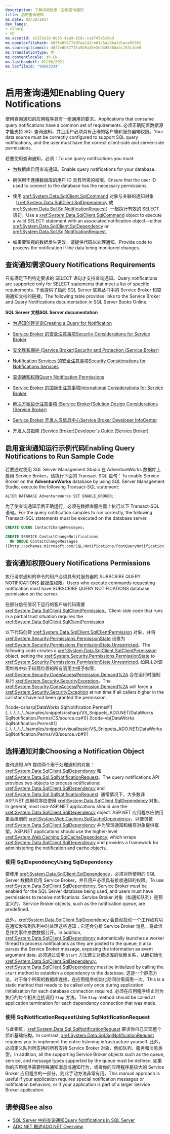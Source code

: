 ```yaml
---
description: 了解详细信息：启用查询通知
title: 启用查询通知
ms.date: 03/30/2017
dev_langs:
- csharp
- vb
ms.assetid: a5333e19-8e55-4aa9-82dc-ca8745e516ed
ms.openlocfilehash: e0ff405477a9faa141ce81c5ac8ba2d1ace95501
ms.sourcegitcommit: ddf7edb67715a5b9a45e3dd44536dabc153c1de0
ms.translationtype: MT
ms.contentlocale: zh-CN
ms.lasthandoff: 02/06/2021
ms.locfileid: "99663334"
---
```

# <a name="enabling-query-notifications"></a><span data-ttu-id="53dcc-103">启用查询通知</span><span class="sxs-lookup"><span data-stu-id="53dcc-103">Enabling Query Notifications</span></span>

<span data-ttu-id="53dcc-104">使用查询通知的应用程序具有一组通用的要求。</span><span class="sxs-lookup"><span data-stu-id="53dcc-104">Applications that consume query notifications have a common set of requirements.</span></span> <span data-ttu-id="53dcc-105">必须正确配置数据源才能支持 SQL 查询通知，并且用户必须具有正确的客户端和服务器端权限。</span><span class="sxs-lookup"><span data-stu-id="53dcc-105">Your data source must be correctly configured to support SQL query notifications, and the user must have the correct client-side and server-side permissions.</span></span>  
  
 <span data-ttu-id="53dcc-106">若要使用查询通知，必须：</span><span class="sxs-lookup"><span data-stu-id="53dcc-106">To use query notifications you must:</span></span>  
  
- <span data-ttu-id="53dcc-107">为数据库启用查询通知。</span><span class="sxs-lookup"><span data-stu-id="53dcc-107">Enable query notifications for your database.</span></span>  
  
- <span data-ttu-id="53dcc-108">确保用于连接数据库的用户 ID 具有所需的权限。</span><span class="sxs-lookup"><span data-stu-id="53dcc-108">Ensure that the user ID used to connect to the database has the necessary permissions.</span></span>  
  
- <span data-ttu-id="53dcc-109">使用 <xref:System.Data.SqlClient.SqlCommand> 对象与关联的通知对象（<xref:System.Data.SqlClient.SqlDependency> 或 <xref:System.Data.Sql.SqlNotificationRequest>）一起执行有效的 SELECT 语句。</span><span class="sxs-lookup"><span data-stu-id="53dcc-109">Use a <xref:System.Data.SqlClient.SqlCommand> object to execute a valid SELECT statement with an associated notification object—either <xref:System.Data.SqlClient.SqlDependency> or <xref:System.Data.Sql.SqlNotificationRequest>.</span></span>  
  
- <span data-ttu-id="53dcc-110">如果要监视的数据发生更改，请提供代码以处理通知。</span><span class="sxs-lookup"><span data-stu-id="53dcc-110">Provide code to process the notification if the data being monitored changes.</span></span>  
  
## <a name="query-notifications-requirements"></a><span data-ttu-id="53dcc-111">查询通知需求</span><span class="sxs-lookup"><span data-stu-id="53dcc-111">Query Notifications Requirements</span></span>  

 <span data-ttu-id="53dcc-112">只有满足下列特定要求的 SELECT 语句才支持查询通知。</span><span class="sxs-lookup"><span data-stu-id="53dcc-112">Query notifications are supported only for SELECT statements that meet a list of specific requirements.</span></span> <span data-ttu-id="53dcc-113">下表提供了指向 SQL Server 联机丛书中的 Service Broker 和查询通知文档的链接。</span><span class="sxs-lookup"><span data-stu-id="53dcc-113">The following table provides links to the Service Broker and Query Notifications documentation in SQL Server Books Online.</span></span>  
  
 <span data-ttu-id="53dcc-114">**SQL Server 文档**</span><span class="sxs-lookup"><span data-stu-id="53dcc-114">**SQL Server documentation**</span></span>  
  
- <span data-ttu-id="53dcc-115">[为通知创建查询](/previous-versions/sql/sql-server-2008-r2/ms181122(v=sql.105))</span><span class="sxs-lookup"><span data-stu-id="53dcc-115">[Creating a Query for Notification](/previous-versions/sql/sql-server-2008-r2/ms181122(v=sql.105))</span></span>  
  
- <span data-ttu-id="53dcc-116">[Service Broker 的安全注意事项](/previous-versions/sql/sql-server-2005/ms166059(v=sql.90))</span><span class="sxs-lookup"><span data-stu-id="53dcc-116">[Security Considerations for Service Broker](/previous-versions/sql/sql-server-2005/ms166059(v=sql.90))</span></span>  
  
- <span data-ttu-id="53dcc-117">[安全性和保护 (Service Broker)](/previous-versions/sql/sql-server-2008-r2/bb522911(v=sql.105))</span><span class="sxs-lookup"><span data-stu-id="53dcc-117">[Security and Protection (Service Broker)](/previous-versions/sql/sql-server-2008-r2/bb522911(v=sql.105))</span></span>  
  
- <span data-ttu-id="53dcc-118">[Notification Services 的安全注意事项](/previous-versions/sql/sql-server-2005/ms172604(v=sql.90))</span><span class="sxs-lookup"><span data-stu-id="53dcc-118">[Security Considerations for Notifications Services](/previous-versions/sql/sql-server-2005/ms172604(v=sql.90))</span></span>  
  
- <span data-ttu-id="53dcc-119">[查询通知权限](/previous-versions/sql/sql-server-2008-r2/ms188311(v=sql.105))</span><span class="sxs-lookup"><span data-stu-id="53dcc-119">[Query Notification Permissions](/previous-versions/sql/sql-server-2008-r2/ms188311(v=sql.105))</span></span>  
  
- <span data-ttu-id="53dcc-120">[Service Broker 的国际化注意事项](/previous-versions/sql/sql-server-2005/ms166028(v=sql.90))</span><span class="sxs-lookup"><span data-stu-id="53dcc-120">[International Considerations for Service Broker](/previous-versions/sql/sql-server-2005/ms166028(v=sql.90))</span></span>  
  
- <span data-ttu-id="53dcc-121">[解决方案设计注意事项 (Service Broker)](/previous-versions/sql/sql-server-2008-r2/bb522899(v=sql.105))</span><span class="sxs-lookup"><span data-stu-id="53dcc-121">[Solution Design Considerations (Service Broker)](/previous-versions/sql/sql-server-2008-r2/bb522899(v=sql.105))</span></span>  
  
- <span data-ttu-id="53dcc-122">[Service Broker 开发人员信息中心](/previous-versions/sql/sql-server-2008-r2/ms166100(v=sql.105))</span><span class="sxs-lookup"><span data-stu-id="53dcc-122">[Service Broker Developer InfoCenter](/previous-versions/sql/sql-server-2008-r2/ms166100(v=sql.105))</span></span>  
  
- <span data-ttu-id="53dcc-123">[开发人员指南 (Service Broker)](/previous-versions/sql/sql-server-2008-r2/bb522908(v=sql.105))</span><span class="sxs-lookup"><span data-stu-id="53dcc-123">[Developer's Guide (Service Broker)](/previous-versions/sql/sql-server-2008-r2/bb522908(v=sql.105))</span></span>  
  
## <a name="enabling-query-notifications-to-run-sample-code"></a><span data-ttu-id="53dcc-124">启用查询通知运行示例代码</span><span class="sxs-lookup"><span data-stu-id="53dcc-124">Enabling Query Notifications to Run Sample Code</span></span>  

 <span data-ttu-id="53dcc-125">若要通过使用 SQL Server Management Studio 在 AdventureWorks 数据库上启用 Service Broker，请执行下面的 Transact-SQL 语句：</span><span class="sxs-lookup"><span data-stu-id="53dcc-125">To enable Service Broker on the **AdventureWorks** database by using SQL Server Management Studio, execute the following Transact-SQL statement:</span></span>  
  
 `ALTER DATABASE AdventureWorks SET ENABLE_BROKER;`  
  
 <span data-ttu-id="53dcc-126">为了使查询通知示例正确运行，必须在数据库服务器上执行以下 Transact-SQL 语句。</span><span class="sxs-lookup"><span data-stu-id="53dcc-126">For the query notification samples to run correctly, the following Transact-SQL statements must be executed on the database server.</span></span>  
  
```sql
CREATE QUEUE ContactChangeMessages;  
  
CREATE SERVICE ContactChangeNotifications  
  ON QUEUE ContactChangeMessages  
([http://schemas.microsoft.com/SQL/Notifications/PostQueryNotification]);  
```  
  
## <a name="query-notifications-permissions"></a><span data-ttu-id="53dcc-127">查询通知权限</span><span class="sxs-lookup"><span data-stu-id="53dcc-127">Query Notifications Permissions</span></span>  

 <span data-ttu-id="53dcc-128">执行请求通知的命令的用户必须具有对服务器的 SUBSCRIBE QUERY NOTIFICATIONS 数据库权限。</span><span class="sxs-lookup"><span data-stu-id="53dcc-128">Users who execute commands requesting notification must have SUBSCRIBE QUERY NOTIFICATIONS database permission on the server.</span></span>  
  
 <span data-ttu-id="53dcc-129">在部分信任情况下运行的客户端代码需要 <xref:System.Data.SqlClient.SqlClientPermission>。</span><span class="sxs-lookup"><span data-stu-id="53dcc-129">Client-side code that runs in a partial trust situation requires the <xref:System.Data.SqlClient.SqlClientPermission>.</span></span>  
  
 <span data-ttu-id="53dcc-130">以下代码创建 <xref:System.Data.SqlClient.SqlClientPermission> 对象，并将 <xref:System.Security.Permissions.PermissionState> 设置为 <xref:System.Security.Permissions.PermissionState.Unrestricted>。</span><span class="sxs-lookup"><span data-stu-id="53dcc-130">The following code creates a <xref:System.Data.SqlClient.SqlClientPermission> object, setting the <xref:System.Security.Permissions.PermissionState> to <xref:System.Security.Permissions.PermissionState.Unrestricted>.</span></span> <span data-ttu-id="53dcc-131">如果未对调用堆栈中处于较高位置的所有调用方授予权限，<xref:System.Security.CodeAccessPermission.Demand%2A> 会在运行时强制执行 <xref:System.Security.SecurityException>。</span><span class="sxs-lookup"><span data-stu-id="53dcc-131">The <xref:System.Security.CodeAccessPermission.Demand%2A> will force a <xref:System.Security.SecurityException> at run time if all callers higher in the call stack have not been granted the permission.</span></span>  
  
 [!code-csharp[DataWorks SqlNotification.Perms#1](../../../../../samples/snippets/csharp/VS_Snippets_ADO.NET/DataWorks SqlNotification.Perms/CS/source.cs#1)]
 [!code-vb[DataWorks SqlNotification.Perms#1](../../../../../samples/snippets/visualbasic/VS_Snippets_ADO.NET/DataWorks SqlNotification.Perms/VB/source.vb#1)]  
  
## <a name="choosing-a-notification-object"></a><span data-ttu-id="53dcc-132">选择通知对象</span><span class="sxs-lookup"><span data-stu-id="53dcc-132">Choosing a Notification Object</span></span>  

 <span data-ttu-id="53dcc-133">查询通知 API 提供两个用于处理通知的对象：<xref:System.Data.SqlClient.SqlDependency> 和 <xref:System.Data.Sql.SqlNotificationRequest>。</span><span class="sxs-lookup"><span data-stu-id="53dcc-133">The query notifications API provides two objects to process notifications: <xref:System.Data.SqlClient.SqlDependency> and <xref:System.Data.Sql.SqlNotificationRequest>.</span></span> <span data-ttu-id="53dcc-134">通常情况下，大多数非 ASP.NET 应用程序应使用 <xref:System.Data.SqlClient.SqlDependency> 对象。</span><span class="sxs-lookup"><span data-stu-id="53dcc-134">In general, most non-ASP.NET applications should use the <xref:System.Data.SqlClient.SqlDependency> object.</span></span> <span data-ttu-id="53dcc-135">ASP.NET 应用程序应使用更高级别的 <xref:System.Web.Caching.SqlCacheDependency>，以便包装 <xref:System.Data.SqlClient.SqlDependency> 并为管理通知和缓存对象提供框架。</span><span class="sxs-lookup"><span data-stu-id="53dcc-135">ASP.NET applications should use the higher-level <xref:System.Web.Caching.SqlCacheDependency>, which wraps <xref:System.Data.SqlClient.SqlDependency> and provides a framework for administering the notification and cache objects.</span></span>  
  
### <a name="using-sqldependency"></a><span data-ttu-id="53dcc-136">使用 SqlDependency</span><span class="sxs-lookup"><span data-stu-id="53dcc-136">Using SqlDependency</span></span>  

 <span data-ttu-id="53dcc-137">要使用 <xref:System.Data.SqlClient.SqlDependency>，必须对所使用的 SQL Server 数据库启用 Service Broker，并且用户必须具有接收通知的权限。</span><span class="sxs-lookup"><span data-stu-id="53dcc-137">To use <xref:System.Data.SqlClient.SqlDependency>, Service Broker must be enabled for the SQL Server database being used, and users must have permissions to receive notifications.</span></span> <span data-ttu-id="53dcc-138">Service Broker 对象（如通知队列）是预定义的。</span><span class="sxs-lookup"><span data-stu-id="53dcc-138">Service Broker objects, such as the notification queue, are predefined.</span></span>  
  
 <span data-ttu-id="53dcc-139">此外，<xref:System.Data.SqlClient.SqlDependency> 会自动启动一个工作线程以在通知发布到队列中时处理这些通知；它还会分析 Service Broker 消息，将此信息作为事件参数数据公开。</span><span class="sxs-lookup"><span data-stu-id="53dcc-139">In addition, <xref:System.Data.SqlClient.SqlDependency> automatically launches a worker thread to process notifications as they are posted to the queue; it also parses the Service Broker message, exposing the information as event argument data.</span></span> <span data-ttu-id="53dcc-140">必须通过调用 `Start` 方法建立对数据库的依赖关系，从而初始化 <xref:System.Data.SqlClient.SqlDependency>。</span><span class="sxs-lookup"><span data-stu-id="53dcc-140"><xref:System.Data.SqlClient.SqlDependency> must be initialized by calling the `Start` method to establish a dependency to the database.</span></span> <span data-ttu-id="53dcc-141">这是一个静态方法，对于每个所需的数据库连接，在应用程序初始化期间仅需调用一次。</span><span class="sxs-lookup"><span data-stu-id="53dcc-141">This is a static method that needs to be called only once during application initialization for each database connection required.</span></span> <span data-ttu-id="53dcc-142">必须在应用程序终止时为执行的每个相关连接调用 `Stop` 方法。</span><span class="sxs-lookup"><span data-stu-id="53dcc-142">The `Stop` method should be called at application termination for each dependency connection that was made.</span></span>  
  
### <a name="using-sqlnotificationrequest"></a><span data-ttu-id="53dcc-143">使用 SqlNotificationRequest</span><span class="sxs-lookup"><span data-stu-id="53dcc-143">Using SqlNotificationRequest</span></span>  

 <span data-ttu-id="53dcc-144">与此相反，<xref:System.Data.Sql.SqlNotificationRequest> 要求你自己实现整个侦听基础结构。</span><span class="sxs-lookup"><span data-stu-id="53dcc-144">In contrast, <xref:System.Data.Sql.SqlNotificationRequest> requires you to implement the entire listening infrastructure yourself.</span></span> <span data-ttu-id="53dcc-145">此外，必须定义队列所支持的所有支持 Service Broker 对象，例如队列、服务和消息类型。</span><span class="sxs-lookup"><span data-stu-id="53dcc-145">In addition, all the supporting Service Broker objects such as the queue, service, and message types supported by the queue must be defined.</span></span> <span data-ttu-id="53dcc-146">如果你的应用程序需要特殊通知消息或通知行为，或者你的应用程序是较大的 Service Broker 应用程序的一部分，则此手动方法非常有用。</span><span class="sxs-lookup"><span data-stu-id="53dcc-146">This manual approach is useful if your application requires special notification messages or notification behaviors, or if your application is part of a larger Service Broker application.</span></span>  
  
## <a name="see-also"></a><span data-ttu-id="53dcc-147">请参阅</span><span class="sxs-lookup"><span data-stu-id="53dcc-147">See also</span></span>

- [<span data-ttu-id="53dcc-148">SQL Server 中的查询通知</span><span class="sxs-lookup"><span data-stu-id="53dcc-148">Query Notifications in SQL Server</span></span>](query-notifications-in-sql-server.md)
- [<span data-ttu-id="53dcc-149">ADO.NET 概述</span><span class="sxs-lookup"><span data-stu-id="53dcc-149">ADO.NET Overview</span></span>](../ado-net-overview.md)
